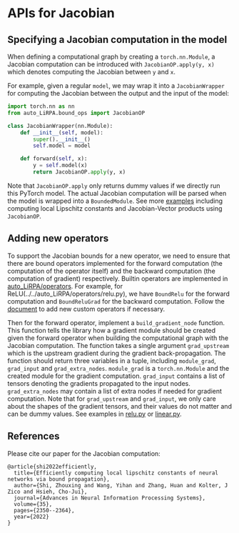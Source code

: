 # APIs for Jacobian

## Specifying a Jacobian computation in the model

When defining a computational graph by creating a `torch.nn.Module`, a Jacobian computation can be introduced with `JacobianOP.apply(y, x)` which denotes computing the Jacobian between `y` and `x`.

For example, given a regular `model`, we may wrap it into a `JacobianWrapper` for computing the Jacobian between the output and the input of the model:
```python
import torch.nn as nn
from auto_LiRPA.bound_ops import JacobianOP

class JacobianWrapper(nn.Module):
    def __init__(self, model):
        super().__init__()
        self.model = model

    def forward(self, x):
        y = self.model(x)
        return JacobianOP.apply(y, x)
```
Note that `JacobianOP.apply` only returns dummy values if we directly run this PyTorch model.
The actual Jacobian computation will be parsed when the model is wrapped into a `BoundedModule`.
See more [examples](../../examples/vision/jacobian.py) including computing local Lipschitz constants and Jacobian-Vector products using `JacobianOP`.

## Adding new operators

To support the Jacobian bounds for a new operator, we need to ensure that there are bound operators implemented for the forward computation (the computation of the operator itself) and the backward computation (the computation of gradient) respectively.
Builtin operators are implemented in [auto_LiRPA/operators](../../auto_LiRPA/operators).
For example, for ReLU(../../auto_LiRPA/operators/relu.py), we have `BoundRelu` for the forward computation and `BoundReluGrad` for the backward computation.
Follow the [document](custom_op.md) to add new custom operators if necessary.

Then for the forward operator, implement a `build_gradient_node` function.
This function tells the library how a gradient module should be created given the forward operator when building the computational graph with the Jacobian computation.
The function takes a single argument `grad_upstream` which is the upstream gradient during the gradient back-propagation.
The function should return three variables in a tuple, including `module_grad`, `grad_input` and `grad_extra_nodes`.
`module_grad` is a `torch.nn.Module` and the created module for the gradient computation.
`grad_input` contains a list of tensors denoting the gradients propagated to the input nodes.
`grad_extra_nodes` may contain a list of extra nodes if needed for gradient computation.
Note that for `grad_upstream` and `grad_input`, we only care about the shapes of the gradient tensors, and their values do not matter and can be dummy values.
See examples in [relu.py](../../auto_LiRPA/operators/relu.py) or [linear.py](../../auto_LiRPA/operators/linear.py).

## References

Please cite our paper for the Jacobian computation:
```
@article{shi2022efficiently,
  title={Efficiently computing local lipschitz constants of neural networks via bound propagation},
  author={Shi, Zhouxing and Wang, Yihan and Zhang, Huan and Kolter, J Zico and Hsieh, Cho-Jui},
  journal={Advances in Neural Information Processing Systems},
  volume={35},
  pages={2350--2364},
  year={2022}
}
```
